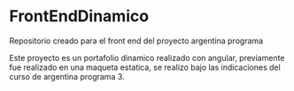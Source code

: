 # FrontEndDinamico
Repositorio creado para el front end del proyecto argentina programa

Este proyecto es un portafolio dinamico realizado con angular, previamente fue realizado en una maqueta estatica, se realizo bajo las indicaciones del curso de argentina programa 3. 



